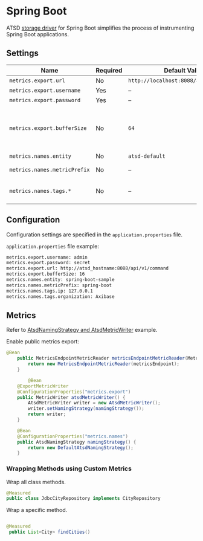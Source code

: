 # Spring Boot

ATSD [storage driver](https://github.com/axibase/spring-boot) for Spring Boot simplifies the process of instrumenting Spring Boot applications.

## Settings

| Name | Required | Default Value | Description |
| --- | --- | --- | --- |
|  `metrics.export.url`  |  No  |  `http://localhost:8088/api/v1/command`  |  ATSD API URL  |
|  `metrics.export.username`  |  Yes  |  –  |  ATSD Username.  |
|  `metrics.export.password`  |  Yes  |  –  |  ATSD Password.  |
|  `metrics.export.bufferSize`  |  No  |  `64`  |  Size of metrics buffer. Metrics writer flushes the buffer if full or by schedule (configured by `spring.metrics.export.*` properties.)  |
|  `metrics.names.entity`  |  No  |  `atsd-default`  |  Entity name.  |
|  `metrics.names.metricPrefix`  |  No  |  –  |  A prefix to be added to the original metric name.  |
|  `metrics.names.tags.*`  |  No  |  –  |  Optional set of key-value pairs in the ATSD time series identifier.  |

## Configuration

Configuration settings are specified in the `application.properties` file.

`application.properties` file example:

```txt
metrics.export.username: admin
metrics.export.password: secret
metrics.export.url: http://atsd_hostname:8088/api/v1/command
metrics.export.bufferSize: 16
metrics.names.entity: spring-boot-sample
metrics.names.metricPrefix: spring-boot
metrics.names.tags.ip: 127.0.0.1
metrics.names.tags.organization: Axibase
```

## Metrics

Refer to [AtsdNamingStrategy and AtsdMetricWriter](https://github.com/axibase/spring-boot/blob/master/spring-boot-samples/spring-boot-sample-metrics-atsd/src/main/java/sample/metrics/atsd/SampleAtsdExportApplication.java) example.

Enable public metrics export:

```java
@Bean
    public MetricsEndpointMetricReader metricsEndpointMetricReader(MetricsEndpoint metricsEndpoint) {
        return new MetricsEndpointMetricReader(metricsEndpoint);
    }

        @Bean
    @ExportMetricWriter
    @ConfigurationProperties("metrics.export")
    public MetricWriter atsdMetricWriter() {
        AtsdMetricWriter writer = new AtsdMetricWriter();
        writer.setNamingStrategy(namingStrategy());
        return writer;
    }

    @Bean
    @ConfigurationProperties("metrics.names")
    public AtsdNamingStrategy namingStrategy() {
        return new DefaultAtsdNamingStrategy();
    }
```

### Wrapping Methods using Custom Metrics

Wrap all class methods.

```java
@Measured
public class JdbcCityRepository implements CityRepository
```

Wrap a specific method.

```java

@Measured
 public List<City> findCities()
```
